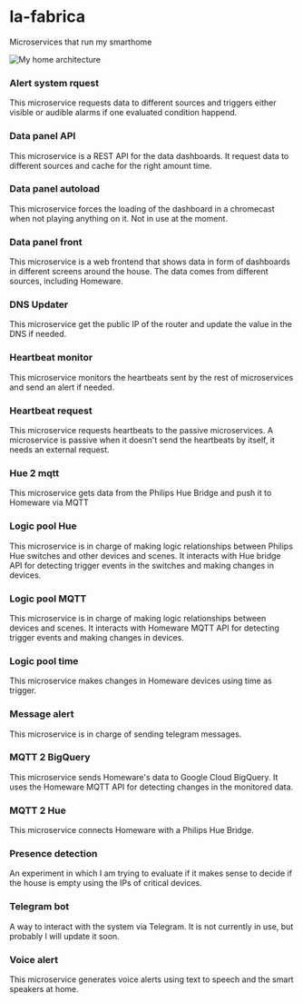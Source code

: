 # la-fabrica
Microservices that run my smarthome

![My home architecture](https://github.com/kikeelectronico/la-fabrica/raw/main/resources/Arquitectura.jpg)

### Alert system rquest

This microservice requests data to different sources and triggers either visible or audible alarms if one evaluated condition happend.

### Data panel API

This microservice is a REST API for the data dashboards. It request data to different sources and cache for the right amount time.

### Data panel autoload

This microservice forces the loading of the dashboard in a chromecast when not playing anything on it. Not in use at the moment.

### Data panel front

This microservice is a web frontend that shows data in form of dashboards in different screens around the house. The data comes from different sources, including Homeware.

### DNS Updater

This microservice get the public IP of the router and update the value in the DNS if needed.

### Heartbeat monitor

This microservice monitors the heartbeats sent by the rest of microservices and send an alert if needed.

### Heartbeat request

This microservice requests heartbeats to the passive microservices. A microservice is passive when it doesn't send the heartbeats by itself, it needs an external request.

### Hue 2 mqtt

This microservice gets data from the Philips Hue Bridge and push it to Homeware via MQTT

### Logic pool Hue

This microservice is in charge of making logic relationships between Philips Hue switches and other devices and scenes. It interacts with Hue bridge API for detecting trigger events in the switches and making changes in devices.

### Logic pool MQTT

This microservice is in charge of making logic relationships between devices and scenes. It interacts with Homeware MQTT API for detecting trigger events and making changes in devices.

### Logic pool time

This microservice makes changes in Homeware devices using time as trigger.

### Message alert

This microservice is in charge of sending telegram messages.

### MQTT 2 BigQuery

This microservice sends Homeware's data to Google Cloud BigQuery. It uses the Homeware MQTT API for detecting changes in the monitored data.

### MQTT 2 Hue

This microservice connects Homeware with a Philips Hue Bridge.

### Presence detection

An experiment in which I am trying to evaluate if it makes sense to decide if the house is empty using the IPs of critical devices.

### Telegram bot

A way to interact with the system via Telegram. It is not currently in use, but probably I will update it soon.

### Voice alert

This microservice generates voice alerts using text to speech and the smart speakers at home.